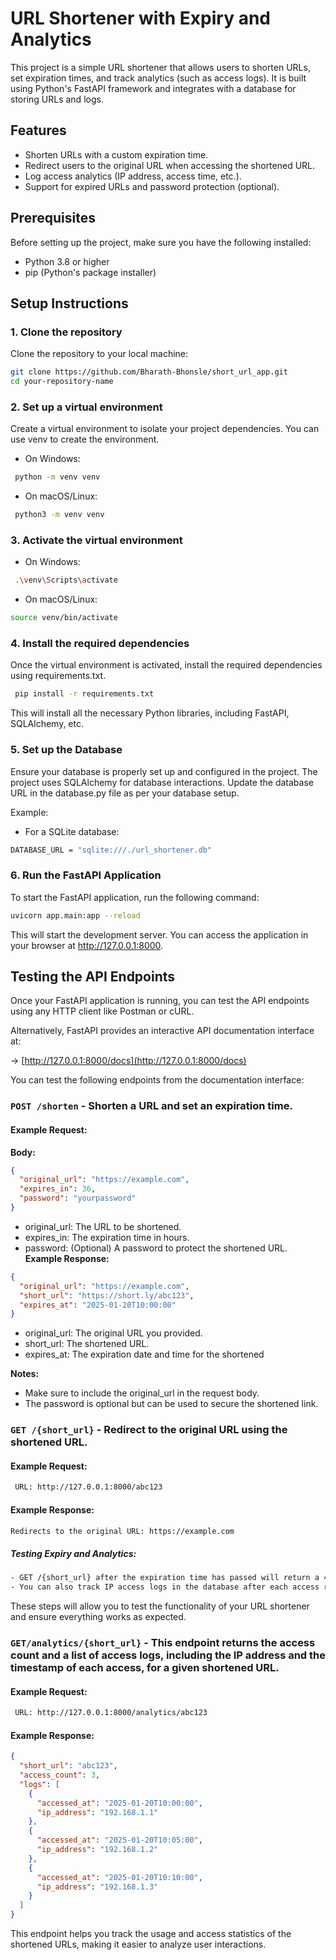 # URL Shortener with Expiry and Analytics

This project is a simple URL shortener that allows users to shorten URLs, set expiration times, and track analytics (such as access logs). It is built using Python's FastAPI framework and integrates with a database for storing URLs and logs.

## Features

- Shorten URLs with a custom expiration time.
- Redirect users to the original URL when accessing the shortened URL.
- Log access analytics (IP address, access time, etc.).
- Support for expired URLs and password protection (optional).

## Prerequisites

Before setting up the project, make sure you have the following installed:

- Python 3.8 or higher
- pip (Python's package installer)

## Setup Instructions

### 1. Clone the repository

Clone the repository to your local machine:

```bash
git clone https://github.com/Bharath-Bhonsle/short_url_app.git
cd your-repository-name
```

### 2. Set up a virtual environment

Create a virtual environment to isolate your project dependencies. You can use venv to create the environment.

- On Windows:


```bash
 python -m venv venv
 ```

- On macOS/Linux:

```bash
 python3 -m venv venv
 ```

### 3. Activate the virtual environment

- On Windows:

```bash
 .\venv\Scripts\activate
```
- On macOS/Linux:
```bash
source venv/bin/activate
```


### 4. Install the required dependencies

Once the virtual environment is activated, install the required dependencies using requirements.txt.
```bash 
 pip install -r requirements.txt
```

This will install all the necessary Python libraries, including FastAPI, SQLAlchemy, etc.

### 5. Set up the Database

Ensure your database is properly set up and configured in the project. The project uses SQLAlchemy for database interactions. Update the database URL in the database.py file as per your database setup.

Example:

- For a SQLite database:

 ```bash
 DATABASE_URL = "sqlite:///./url_shortener.db"
  ```

### 6. Run the FastAPI Application

To start the FastAPI application, run the following command:

```bash
uvicorn app.main:app --reload  
``` 

This will start the development server. You can access the application in your browser at http://127.0.0.1:8000.

## Testing the API Endpoints

Once your FastAPI application is running, you can test the API endpoints using any HTTP client like Postman or cURL.

Alternatively, FastAPI provides an interactive API documentation interface at:

-> [http://127.0.0.1:8000/docs](http://127.0.0.1:8000/docs)

You can test the following endpoints from the documentation interface:

### `POST /shorten` - Shorten a URL and set an expiration time.

#### Example Request:

**Body:**
```json
{
  "original_url": "https://example.com",
  "expires_in": 36,
  "password": "yourpassword"
}
```

- original_url: The URL to be shortened.
- expires_in: The expiration time in hours.
- password: (Optional) A password to protect the shortened URL.
**Example Response:**
```json 
{
  "original_url": "https://example.com",
  "short_url": "https://short.ly/abc123",
  "expires_at": "2025-01-20T10:00:00"
}
```

- original_url: The original URL you provided.
- short_url: The shortened URL.
- expires_at: The expiration date and time for the shortened

**Notes:**
- Make sure to include the original_url in the request body.
- The password is optional but can be used to secure the shortened link.

### `GET /{short_url}` - Redirect to the original URL using the shortened URL.

#### Example Request:
```bash 
 URL: http://127.0.0.1:8000/abc123
```

#### Example Response:
```bash
Redirects to the original URL: https://example.com
 ```
##### Testing Expiry and Analytics:
```bash
- GET /{short_url} after the expiration time has passed will return a 410 Gone status.
- You can also track IP access logs in the database after each access request.
```
These steps will allow you to test the functionality of your URL shortener and ensure everything works as expected.

### `GET/analytics/{short_url}` - This endpoint returns the access count and a list of access logs, including the IP address and the timestamp of each access, for a given shortened URL.

#### Example Request:
```bash 
 URL: http://127.0.0.1:8000/analytics/abc123
```
#### Example Response:
```json
{
  "short_url": "abc123",
  "access_count": 3,
  "logs": [
    {
      "accessed_at": "2025-01-20T10:00:00",
      "ip_address": "192.168.1.1"
    },
    {
      "accessed_at": "2025-01-20T10:05:00",
      "ip_address": "192.168.1.2"
    },
    {
      "accessed_at": "2025-01-20T10:10:00",
      "ip_address": "192.168.1.3"
    }
  ]
}

```
This endpoint helps you track the usage and access statistics of the shortened URLs, making it easier to analyze user interactions.